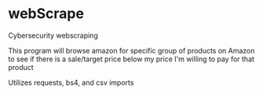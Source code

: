 # webScrape
Cybersecurity webscraping

This program will browse amazon for specific group of products on Amazon to see if there is a sale/target price below my price I'm willing to pay for that product

Utilizes requests, bs4, and csv imports

